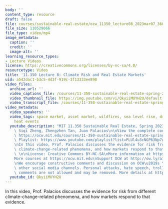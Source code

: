 ```yaml
---
body: ''
content_type: resource
draft: false
file: courses/sustainable-real-estate/ocw_11350_lecture08_2023mar07_360p_16_9.mp4
file_size: 110529066
file_type: video/mp4
image_metadata:
  caption: ''
  credit: ''
  image-alt: ''
learning_resource_types:
- Lecture Videos
license: https://creativecommons.org/licenses/by-nc-sa/4.0/
resourcetype: Video
title: '11.350 Lecture 8: Climate Risk and Real Estate Markets'
uid: a542dac1-b3c5-4d3f-919c-3f13333ee898
video_files:
  archive_url: ''
  video_captions_file: /courses/11-350-sustainable-real-estate-spring-2023/1fqDLq3Ci4mquIVWZOskYNwOa9S-cbjiZ_transcript.webvtt
  video_thumbnail_file: https://img.youtube.com/vi/QkyiiMUYH2U/default.jpg
  video_transcript_file: /courses/11-350-sustainable-real-estate-spring-2023/1fqDLq3Ci4mquIVWZOskYNwOa9S-cbjiZ_transcript.pdf
video_metadata:
  video_speakers: ''
  video_tags: space market, asset market, wildfires, sea level rise, drought, extreme
    heat events
  youtube_description: "MIT 11.350 Sustainable Real Estate, Spring 2023\nInstructors:\
    \ Siqi Zheng, Zhengzhen Tan, Juan Palacios\n\nView the complete course (or resource):\
    \ https://ocw.mit.edu/courses/11-350-sustainable-real-estate-spring-2023/\nYouTube\
    \ Playlist: https://www.youtube.com/playlist?list=PLUl4u3cNGP63Np7g0Xtk939LL9OwJ-OuW\n\
    \nIn this video, Prof. Palacios discusses the evidence for risk from different\
    \ climate-change-related phenomena, and how markets respond to that evidence.\
    \ \n\nLicense: Creative Commons BY-NC-SA\nMore information at https://ocw.mit.edu/terms\n\
    More courses at https://ocw.mit.edu\nSupport OCW at http://ow.ly/a1If50zVRlQ\n\
    \nWe encourage constructive comments and discussion on OCW\u2019s YouTube and\
    \ other social media channels. Personal attacks, hate speech, trolling, and inappropriate\
    \ comments are not allowed and may be removed. More details at https://ocw.mit.edu/comments."
  youtube_id: QkyiiMUYH2U
---
```

In this video, Prof. Palacios discusses the evidence for risk from different climate-change-related phenomena, and how markets respond to that evidence.